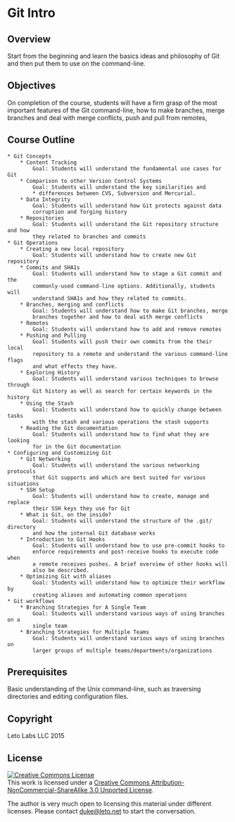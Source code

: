 # Git Intro

## Overview

Start from the beginning and learn the basics ideas and philosophy of Git
and then put them to use on the command-line.

## Objectives

On completion of the course, students will have a firm grasp of
the most important features of the Git command-line, how to make
branches, merge branches and deal with merge conflicts,
push and pull from remotes,

## Course Outline

    * Git Concepts
		* Content Tracking
			Goal: Students will understand the fundamental use cases for Git
		* Comparison to other Version Control Systems
			Goal: Students will understand the key similarities and
			* differences between CVS, Subversion and Mercurial.
		* Data Integrity
			Goal: Students will understand how Git protects against data
			corruption and forging history
		* Repositories
			Goal: Students will understand the Git repository structure and how
			they related to branches and commits
	* Git Operations
		* Creating a new local repository
			Goal: Students will understand how to create new Git repository
		* Commits and SHA1s
			Goal: Students will understand how to stage a Git commit and the
			commonly-used command-line options. Additionally, students will
			understand SHA1s and how they related to commits.
		* Branches, merging and conflicts
			Goal: Students will understand how to make Git branches, merge
			branches together and how to deal with merge conflicts
		* Remotes
			Goal: Students will understand how to add and remove remotes
		* Pushing and Pulling
			Goal: Students will push their own commits from the their local
			repository to a remote and understand the various command-line flags
			and what effects they have.
		* Exploring History
			Goal: Students will understand various techniques to browse through
			Git history as well as search for certain keywords in the history
		* Using the Stash
			Goal: Students will understand how to quickly change between tasks
			with the stash and various operations the stash supports
		* Reading the Git documentation
			Goal: Students will understand how to find what they are looking
			for in the Git documentation
	* Configuring and Customizing Git
		* Git Networking
			Goal: Students will understand the various networking protocols
			that Git supports and which are best suited for various situations
		* SSH Setup
			Goal: Students will understand how to create, manage and replace
			their SSH keys they use for Git
		* What is Git, on the inside?
			Goal: Students will understand the structure of the .git/ directory
			and how the internal Git database works
		* Introduction to Git Hooks
			Goal: Students will understand how to use pre-commit hooks to
			enforce requirements and post-receive hooks to execute code when
			a remote receives pushes. A brief overview of other hooks will
			also be described.
		* Optimizing Git with aliases
			Goal: Students will understand how to optimize their workflow by
			creating aliases and automating common operations
	* Git workflows
		* Branching Strategies for A Single Team
			Goal: Students will understand various ways of using branches on a
			single team
		* Branching Strategies for Multiple Teams
			Goal: Students will understand various ways of using branches on
			larger groups of multiple teams/departments/organizations

## Prerequisites

Basic understanding of the Unix command-line, such as traversing
directories and editing configuration files.

## Copyright

Leto Labs LLC 2015

## License

<a rel="license" href="http://creativecommons.org/licenses/by-nc-sa/3.0/deed.en_US"><img alt="Creative Commons License" style="border-width:0" src="http://i.creativecommons.org/l/by-nc-sa/3.0/88x31.png" /></a><br />This work is licensed under a <a rel="license" href="http://creativecommons.org/licenses/by-nc-sa/3.0/deed.en_US">Creative Commons Attribution-NonCommercial-ShareAlike 3.0 Unported License</a>.

The author is very much open to licensing this material under different
licenses. Please contact duke@leto.net to start the conversation.
